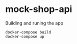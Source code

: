 # mock-shop-api

Building and runing the app 

```shell
docker-compose build 
docker-compose up 
```